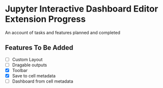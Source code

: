 # Jupyter Interactive Dashboard Editor Extension Progress
An account of tasks and features planned and completed

## Features To Be Added
- [ ] Custom Layout
- [ ] Dragable outputs
- [X] Toolbar
- [X] Save to cell metadata
- [ ] Dashboard from cell metadata
